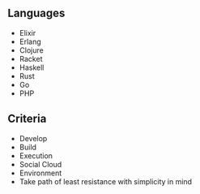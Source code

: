 ## Languages

- Elixir
- Erlang
- Clojure
- Racket
- Haskell
- Rust
- Go
- PHP

## Criteria

- Develop
- Build
- Execution
- Social Cloud
- Environment
- Take path of least resistance with simplicity in mind